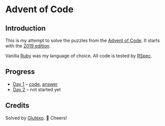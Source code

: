 # Advent of Code #

## Introduction ##

This is my attempt to solve the puzzles from the [Advent of Code](https://adventofcode.com/). It starts with the [2019 edition](https://adventofcode.com/2019).

Vanilla [Ruby](http://ruby-lang.org/) was my language of choice. All code is tested by [RSpec](http://rspec.info/).

## Progress ##

* [Day 1](https://adventofcode.com/2019/day/1) – [code](2019/Day%201), [answer](2019/Day%201/output)
* [Day 2](https://adventofcode.com/2019/day/2) – not started yet

## Credits ##

Solved by [Glutexo](http://github.com/Glutexo). 🦎 Cheers!
